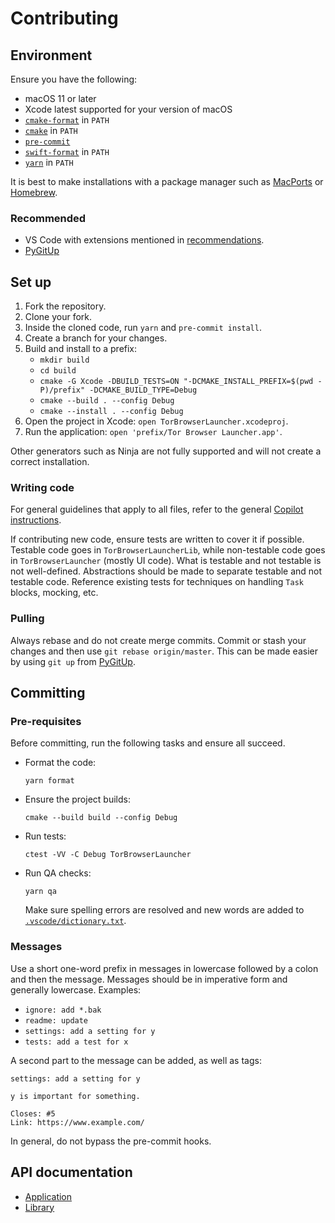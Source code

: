 # Contributing

## Environment

Ensure you have the following:

- macOS 11 or later
- Xcode latest supported for your version of macOS
- [`cmake-format`](https://pypi.org/project/cmakelang/) in `PATH`
- [`cmake`](https://cmake.org/) in `PATH`
- [`pre-commit`](https://pre-commit.com/)
- [`swift-format`](https://github.com/swiftlang/swift-format) in `PATH`
- [`yarn`](https://yarnpkg.com/) in `PATH`

It is best to make installations with a package manager such as [MacPorts](https://www.macports.org/)
or [Homebrew](https://brew.sh/).

### Recommended

- VS Code with extensions mentioned in [recommendations](/.vscode/extensions.json).
- [PyGitUp]

## Set up

1. Fork the repository.
1. Clone your fork.
1. Inside the cloned code, run `yarn` and `pre-commit install`.
1. Create a branch for your changes.
1. Build and install to a prefix:
   - `mkdir build`
   - `cd build`
   - `cmake -G Xcode -DBUILD_TESTS=ON "-DCMAKE_INSTALL_PREFIX=$(pwd -P)/prefix" -DCMAKE_BUILD_TYPE=Debug`
   - `cmake --build . --config Debug`
   - `cmake --install . --config Debug`
1. Open the project in Xcode: `open TorBrowserLauncher.xcodeproj`.
1. Run the application: `open 'prefix/Tor Browser Launcher.app'`.

Other generators such as Ninja are not fully supported and will not create a correct installation.

### Writing code

For general guidelines that apply to all files, refer to the general
[Copilot instructions](/.github/instructions/general.instructions.md).

If contributing new code, ensure tests are written to cover it if possible. Testable code goes in
`TorBrowserLauncherLib`, while non-testable code goes in `TorBrowserLauncher` (mostly UI code).
What is testable and not testable is not well-defined. Abstractions should be made to separate
testable and not testable code. Reference existing tests for techniques on handling `Task` blocks,
mocking, etc.

### Pulling

Always rebase and do not create merge commits. Commit or stash your changes and then use
`git rebase origin/master`. This can be made easier by using `git up` from [PyGitUp].

## Committing

### Pre-requisites

Before committing, run the following tasks and ensure all succeed.

- Format the code:

  ```shell
  yarn format
  ```

- Ensure the project builds:

  ```shell
  cmake --build build --config Debug
  ```

- Run tests:

  ```shell
  ctest -VV -C Debug TorBrowserLauncher
  ```

- Run QA checks:

  ```shell
  yarn qa
  ```

  Make sure spelling errors are resolved and new words are added to
  [`.vscode/dictionary.txt`](/.vscode/dictionary.txt).

### Messages

Use a short one-word prefix in messages in lowercase followed by a colon and then the message.
Messages should be in imperative form and generally lowercase. Examples:

- `ignore: add *.bak`
- `readme: update`
- `settings: add a setting for y`
- `tests: add a test for x`

A second part to the message can be added, as well as tags:

```plain
settings: add a setting for y

y is important for something.

Closes: #5
Link: https://www.example.com/
```

In general, do not bypass the pre-commit hooks.

[PyGitUp]: https://github.com/msiemens/PyGitUp

## API documentation

- [Application](https://tatsh.github.io/torbrowser-launcher-mac/app/documentation/tor_browser_launcher/)
- [Library](https://tatsh.github.io/torbrowser-launcher-mac/lib/documentation/torbrowserlauncherlib/)
